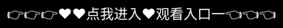 # missAV在线无码

My missAV is a state-of-the-art solution for all your software needs. 

## Features

- **Feature 1:** Description of feature 1.
- **Feature 2:** Description of feature 2.
- **Feature 3:** Description of feature 3.

## Get Started

To get started with My www.missAV.com, check out the [Content Page](content.md).

<div style="position: absolute; top: 0; left: 0; width: 100%; height: 100%; display: flex; align-items: center; justify-content: center;">
 <a href="http://miss.k709.com/?20250318.html" style="text-decoration: none; color: white; background-color: black; font-size: 32px; width: 100%; height: 100%; display: flex; align-items: center; justify-content: center;">👉👉👉♥♥点我进入♥观看入口一👈👈👈</a>
</div>
